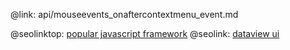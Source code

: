 @link: api/mouseevents_onaftercontextmenu_event.md

@seolinktop: [popular javascript framework](https://webix.com)
@seolink: [dataview ui](https://webix.com/widget/dataview/)